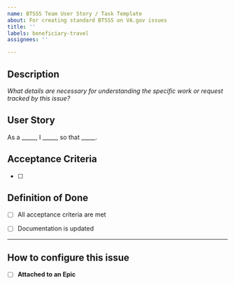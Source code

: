 ```yaml
---
name: BTSSS Team User Story / Task Template
about: For creating standard BTSSS on VA.gov issues
title: ''
labels: beneficiary-travel
assignees: ''

---
```


## Description
_What details are necessary for understanding the specific work or request tracked by this issue?_


## User Story
As a _____, I _____, so that _____.


## Acceptance Criteria
- [ ] 


## Definition of Done
- [ ] All acceptance criteria are met
- [ ] Documentation is updated


---
## How to configure this issue
- [ ] **Attached to an Epic** 

